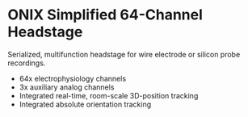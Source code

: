 # ONIX Simplified 64-Channel Headstage
Serialized, multifunction headstage for wire electrode or silicon probe recordings.

- 64x electrophysiology channels
- 3x auxiliary analog channels
- Integrated real-time, room-scale 3D-position tracking
- Integrated absolute orientation tracking


